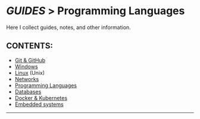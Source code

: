 # _GUIDES_ > Programming Languages
Here I collect guides, notes, and other information.

## CONTENTS:<!--Done!-->
* [Git & GitHub][1]
* [Windows][2]
* [Linux][3] (Unix)
* [Networks][4]
* [Programming Languages][5]
* [Databases][6]
* [Docker & Kubernetes][7]
* [Embedded systems][8]
---

[1]: ../001_Git_and_GitHub_/Git_And_GitHub.md
[2]: ../002_Windows_/Windows.md
[3]: ../003_Linux_(Unix)_/Linux_(Unix).md
[4]: ../004_Networks_/Networks.md
[5]: Programming.md
[6]: ../006_Databases_/Databases.md
[7]: ../007_Docker_and_Kubernetes_/Docker_and_Kubernates.md
[8]: ../008_Embedded_systems_/Embedded_systems.md
<br/>
